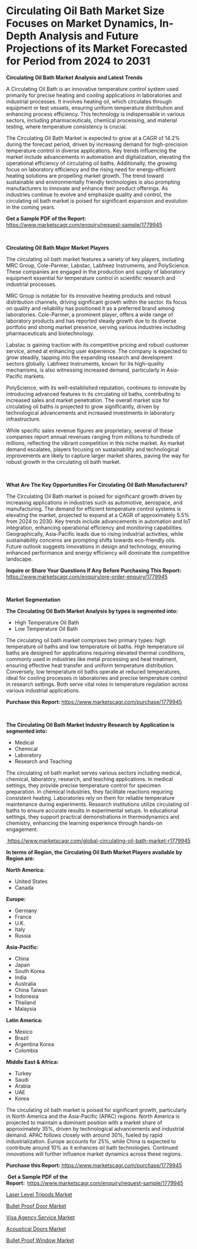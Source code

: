 <p><h1>Circulating Oil Bath Market Size Focuses on Market Dynamics, In-Depth Analysis and Future Projections of its Market Forecasted for Period from 2024 to 2031</h1></p><p><strong>Circulating Oil Bath Market Analysis and Latest Trends</strong></p>
<p><p>A Circulating Oil Bath is an innovative temperature control system used primarily for precise heating and cooling applications in laboratories and industrial processes. It involves heating oil, which circulates through equipment or test vessels, ensuring uniform temperature distribution and enhancing process efficiency. This technology is indispensable in various sectors, including pharmaceuticals, chemical processing, and material testing, where temperature consistency is crucial.</p><p>The Circulating Oil Bath Market is expected to grow at a CAGR of 14.2% during the forecast period, driven by increasing demand for high-precision temperature control in diverse applications. Key trends influencing the market include advancements in automation and digitalization, elevating the operational efficiency of circulating oil baths. Additionally, the growing focus on laboratory efficiency and the rising need for energy-efficient heating solutions are propelling market growth. The trend toward sustainable and environmentally friendly technologies is also prompting manufacturers to innovate and enhance their product offerings. As industries continue to evolve and emphasize quality and control, the circulating oil bath market is poised for significant expansion and evolution in the coming years.</p></p>
<p><strong>Get a Sample PDF of the Report:&nbsp;</strong> <a href="https://www.marketscagr.com/enquiry/request-sample/1779945?utm_campaign=1545&utm_medium=2&utm_source=Github&utm_content=ia&utm_term=09102024&utm_id=circulating-oil-bath">https://www.marketscagr.com/enquiry/request-sample/1779945</a></p>
<p>&nbsp;</p>
<p><strong>Circulating Oil Bath Major Market Players</strong></p>
<p><p>The circulating oil bath market features a variety of key players, including MRC Group, Cole-Parmer, Labstac, Labfreez Instruments, and PolyScience. These companies are engaged in the production and supply of laboratory equipment essential for temperature control in scientific research and industrial processes.</p><p>MRC Group is notable for its innovative heating products and robust distribution channels, driving significant growth within the sector. Its focus on quality and reliability has positioned it as a preferred brand among laboratories. Cole-Parmer, a prominent player, offers a wide range of laboratory products and has reported steady growth due to its diverse portfolio and strong market presence, serving various industries including pharmaceuticals and biotechnology.</p><p>Labstac is gaining traction with its competitive pricing and robust customer service, aimed at enhancing user experience. The company is expected to grow steadily, tapping into the expanding research and development sectors globally. Labfreez Instruments, known for its high-quality mechanisms, is also witnessing increased demand, particularly in Asia-Pacific markets.</p><p>PolyScience, with its well-established reputation, continues to innovate by introducing advanced features in its circulating oil baths, contributing to increased sales and market penetration. The overall market size for circulating oil baths is projected to grow significantly, driven by technological advancements and increased investments in laboratory infrastructure.</p><p>While specific sales revenue figures are proprietary, several of these companies report annual revenues ranging from millions to hundreds of millions, reflecting the vibrant competition in this niche market. As market demand escalates, players focusing on sustainability and technological improvements are likely to capture larger market shares, paving the way for robust growth in the circulating oil bath market.</p></p>
<p>&nbsp;</p>
<p><strong>What Are The Key Opportunities For Circulating Oil Bath Manufacturers?</strong></p>
<p><p>The Circulating Oil Bath market is poised for significant growth driven by increasing applications in industries such as automotive, aerospace, and manufacturing. The demand for efficient temperature control systems is elevating the market, projected to expand at a CAGR of approximately 5.5% from 2024 to 2030. Key trends include advancements in automation and IoT integration, enhancing operational efficiency and monitoring capabilities. Geographically, Asia-Pacific leads due to rising industrial activities, while sustainability concerns are prompting shifts towards eco-friendly oils. Future outlook suggests innovations in design and technology, ensuring enhanced performance and energy efficiency will dominate the competitive landscape.</p></p>
<p><strong>Inquire or Share Your Questions If Any Before Purchasing This Report:</strong> <a href="https://www.marketscagr.com/enquiry/pre-order-enquiry/1779945?utm_campaign=1545&utm_medium=2&utm_source=Github&utm_content=ia&utm_term=09102024&utm_id=circulating-oil-bath">https://www.marketscagr.com/enquiry/pre-order-enquiry/1779945</a></p>
<p>&nbsp;</p>
<p><strong>Market Segmentation</strong></p>
<p><strong>The Circulating Oil Bath Market Analysis by types is segmented into:</strong></p>
<p><ul><li>High Temperature Oil Bath</li><li>Low Temperature Oil Bath</li></ul></p>
<p><p>The circulating oil bath market comprises two primary types: high temperature oil baths and low temperature oil baths. High temperature oil baths are designed for applications requiring elevated thermal conditions, commonly used in industries like metal processing and heat treatment, ensuring effective heat transfer and uniform temperature distribution. Conversely, low temperature oil baths operate at reduced temperatures, ideal for cooling processes in laboratories and precise temperature control in research settings. Both serve vital roles in temperature regulation across various industrial applications.</p></p>
<p><strong>Purchase this Report:&nbsp;</strong><a href="https://www.marketscagr.com/purchase/1779945?utm_campaign=1545&utm_medium=2&utm_source=Github&utm_content=ia&utm_term=09102024&utm_id=circulating-oil-bath">https://www.marketscagr.com/purchase/1779945</a></p>
<p>&nbsp;</p>
<p><strong>The Circulating Oil Bath Market Industry Research by Application is segmented into:</strong></p>
<p><ul><li>Medical</li><li>Chemical</li><li>Laboratory</li><li>Research and Teaching</li></ul></p>
<p><p>The circulating oil bath market serves various sectors including medical, chemical, laboratory, research, and teaching applications. In medical settings, they provide precise temperature control for specimen preparation. In chemical industries, they facilitate reactions requiring consistent heating. Laboratories rely on them for reliable temperature maintenance during experiments. Research institutions utilize circulating oil baths to ensure accurate results in experimental setups. In educational settings, they support practical demonstrations in thermodynamics and chemistry, enhancing the learning experience through hands-on engagement.</p></p>
<p><a href="https://www.marketscagr.com/global-circulating-oil-bath-market-r1779945?utm_campaign=1545&utm_medium=2&utm_source=Github&utm_content=ia&utm_term=09102024&utm_id=circulating-oil-bath">&nbsp;https://www.marketscagr.com/global-circulating-oil-bath-market-r1779945</a></p>
<p><strong>In terms of Region, the Circulating Oil Bath Market Players available by Region are:</strong></p>
<p>
    <p> <strong> North America: </strong>
        <ul>
            <li>United States</li>
            <li>Canada</li>
        </ul>
        </p> 
    <p> <strong> Europe: </strong>
        <ul>
            <li>Germany</li>
            <li>France</li>
            <li>U.K.</li>
            <li>Italy</li>
            <li>Russia</li>
        </ul>
        </p> 
    <p> <strong> Asia-Pacific: </strong>
        <ul>
            <li>China</li>
            <li>Japan</li>
            <li>South Korea</li>
            <li>India</li>
            <li>Australia</li>
            <li>China Taiwan</li>
            <li>Indonesia</li>
            <li>Thailand</li>
            <li>Malaysia</li>
        </ul>
        </p> 
    <p> <strong> Latin America: </strong>
        <ul>
            <li>Mexico</li>
            <li>Brazil</li>
            <li>Argentina Korea</li>
            <li>Colombia</li>
        </ul>
        </p> 
    <p> <strong> Middle East & Africa: </strong>
        <ul>
            <li>Turkey</li>
            <li>Saudi</li>
            <li>Arabia</li>
            <li>UAE</li>
            <li>Korea</li>
        </ul>
    </p>
    </p>
<p><p>The circulating oil bath market is poised for significant growth, particularly in North America and the Asia-Pacific (APAC) regions. North America is projected to maintain a dominant position with a market share of approximately 35%, driven by technological advancements and industrial demand. APAC follows closely with around 30%, fueled by rapid industrialization. Europe accounts for 25%, while China is expected to contribute around 10% as it enhances oil bath technologies. Continued innovations will further influence market dynamics across these regions.</p></p>
<p><strong>Purchase this Report: </strong><a href="https://www.marketscagr.com/purchase/1779945?utm_campaign=1545&utm_medium=2&utm_source=Github&utm_content=ia&utm_term=09102024&utm_id=circulating-oil-bath">https://www.marketscagr.com/purchase/1779945</a></p>
<p>&nbsp;<strong>Get a Sample PDF of the Report:&nbsp;&nbsp;</strong><a href="https://www.marketscagr.com/enquiry/request-sample/1779945?utm_campaign=1545&utm_medium=2&utm_source=Github&utm_content=ia&utm_term=09102024&utm_id=circulating-oil-bath">https://www.marketscagr.com/enquiry/request-sample/1779945</a></p>
<p><strong></strong></p>
<p><p><a href="https://www.linkedin.com/pulse/strategic-roadmap-global-laser-level-tripods-market-insights-qfmjf?utm_campaign=1545&utm_medium=2&utm_source=Github&utm_content=ia&utm_term=09102024&utm_id=circulating-oil-bath">Laser Level Tripods Market</a></p><p><a href="https://www.linkedin.com/pulse/future-bullet-proof-door-market-global-forecast-trends-2024-zydsf?utm_campaign=1545&utm_medium=2&utm_source=Github&utm_content=ia&utm_term=09102024&utm_id=circulating-oil-bath">Bullet Proof Door Market</a></p><p><a href="https://github.com/MaryNelson695/Market-Research-Report-List-1/blob/main/visa-agency-service-market.md?utm_campaign=1545&utm_medium=2&utm_source=Github&utm_content=ia&utm_term=09102024&utm_id=circulating-oil-bath">Visa Agency Service Market</a></p><p><a href="https://www.linkedin.com/pulse/acoustical-doors-market-share-analysis-growth-trends-forecasts-vkhve?utm_campaign=1545&utm_medium=2&utm_source=Github&utm_content=ia&utm_term=09102024&utm_id=circulating-oil-bath">Acoustical Doors Market</a></p><p><a href="https://www.linkedin.com/pulse/in-depth-bullet-proof-window-market-review-size-share-jadte?utm_campaign=1545&utm_medium=2&utm_source=Github&utm_content=ia&utm_term=09102024&utm_id=circulating-oil-bath">Bullet Proof Window Market</a></p></p>